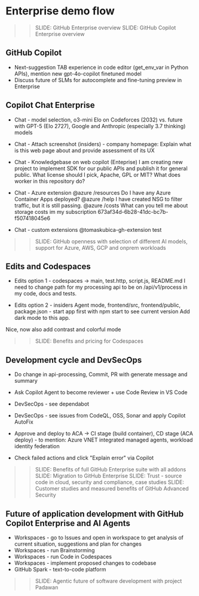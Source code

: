 # Enterprise demo flow
>> SLIDE: GitHub Enterprise overview
>> SLIDE: GitHub Copilot Enterprise overview

## GitHub Copilot
- Next-suggestion TAB experience in code editor (get_env_var in Python APIs), mention new gpt-4o-copilot finetuned model
- Discuss future of SLMs for autocomplete and fine-tuning preview in Enterprise

## Copilot Chat Enterprise
- Chat - model selection, o3-mini Elo on Codeforces (2032) vs. future with GPT-5 (Elo 2727), Google and Anthropic (especially 3.7 thinking) models
- Chat - Attach screenshot (insiders) - company homepage: Explain what is this web page about and provide assessment of its UX
- Chat - Knowledgebase on web copilot (Enteprise)
I am creating new project to implement SDK for our public APIs and publish it for general public. What license should I pick, Apache, GPL or MIT?
What does worker in this repository do?

- Chat - Azure extension
@azure /resources Do I have any Azure Container Apps deployed?
@azure /help I have created NSG to filter traffic, but it is still passing.
@azure /costs What can you tell me about storage costs im my subscription 673af34d-6b28-41dc-bc7b-f507418045e6

- Chat - custom extensions
@tomaskubica-gh-extension test

>> SLIDE: GitHub openness with selection of different AI models, support for Azure, AWS, GCP and onprem workloads

## Edits and Codespaces
- Edits option 1 - codespaces -> main, test.http, script.js, README.md
I need to change path for my processing api to be on /api/v1/process in my code, docs and tests.

- Edits option 2 - insiders Agent mode, frontend/src, frontend/public, package.json - start app first with npm start to see current version
Add dark mode to this app.

Nice, now also add contrast and colorful mode

>> SLIDE: Benefits and pricing for Codespaces

## Development cycle and DevSecOps
- Do change in api-processing, Commit, PR with generate message and summary
- Ask Copilot Agent to become reviewer + use Code Review in VS Code

- DevSecOps - see dependabot
- DevSecOps - see issues from CodeQL, OSS, Sonar and apply Copilot AutoFix
- Approve and deploy to ACA -> CI stage (build container), CD stage (ACA deploy) - to mention: Azure VNET integrated managed agents, workload identity federation
- Check failed actions and click "Explain error" via Copilot

>> SLIDE: Benefits of full GitHub Enterprise suite with all addons
>> SLIDE: Migration to GitHub Enterprise
>> SLIDE: Trust - source code in cloud, security and compliance, case studies
>> SLIDE: Customer studies and measured benefits of GitHub Advanced Security

## Future of application development with GitHub Copilot Enterprise and AI Agents
- Workspaces - go to Issues and open in workspace to get analysis of current situation, suggestions and plan for changes
- Workspaces - run Brainstorming
- Workspaces - run Code in Codespaces
- Workspaces - implement proposed changes to codebase
- GitHub Spark - text-to-code platform

>> SLIDE: Agentic future of software development with project Padawan